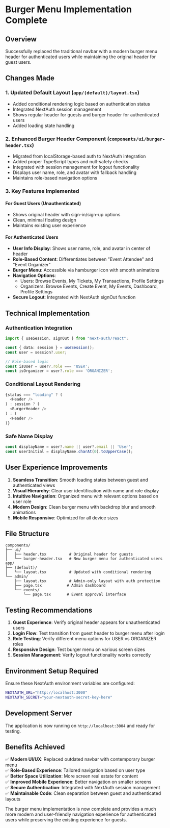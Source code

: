 # Burger Menu Implementation Complete

## Overview
Successfully replaced the traditional navbar with a modern burger menu header for authenticated users while maintaining the original header for guest users.

## Changes Made

### 1. Updated Default Layout (`app/(default)/layout.tsx`)
- Added conditional rendering logic based on authentication status
- Integrated NextAuth session management
- Shows regular header for guests and burger header for authenticated users
- Added loading state handling

### 2. Enhanced Burger Header Component (`components/ui/burger-header.tsx`)
- Migrated from localStorage-based auth to NextAuth integration
- Added proper TypeScript types and null-safety checks
- Integrated with session management for logout functionality
- Displays user name, role, and avatar with fallback handling
- Maintains role-based navigation options

### 3. Key Features Implemented

#### For Guest Users (Unauthenticated)
- Shows original header with sign-in/sign-up options
- Clean, minimal floating design
- Maintains existing user experience

#### For Authenticated Users
- **User Info Display**: Shows user name, role, and avatar in center of header
- **Role-Based Content**: Differentiates between "Event Attendee" and "Event Organizer"
- **Burger Menu**: Accessible via hamburger icon with smooth animations
- **Navigation Options**: 
  - Users: Browse Events, My Tickets, My Transactions, Profile Settings
  - Organizers: Browse Events, Create Event, My Events, Dashboard, Profile Settings
- **Secure Logout**: Integrated with NextAuth signOut function

## Technical Implementation

### Authentication Integration
```typescript
import { useSession, signOut } from "next-auth/react";

const { data: session } = useSession();
const user = session?.user;

// Role-based logic
const isUser = user?.role === 'USER';
const isOrganizer = user?.role === 'ORGANIZER';
```

### Conditional Layout Rendering
```typescript
{status === "loading" ? (
  <Header />
) : session ? (
  <BurgerHeader />
) : (
  <Header />
)}
```

### Safe Name Display
```typescript
const displayName = user?.name || user?.email || 'User';
const userInitial = displayName.charAt(0).toUpperCase();
```

## User Experience Improvements

1. **Seamless Transition**: Smooth loading states between guest and authenticated views
2. **Visual Hierarchy**: Clear user identification with name and role display
3. **Intuitive Navigation**: Organized menu with relevant options based on user role
4. **Modern Design**: Clean burger menu with backdrop blur and smooth animations
5. **Mobile Responsive**: Optimized for all device sizes

## File Structure
```
components/
├── ui/
│   ├── header.tsx          # Original header for guests
│   └── burger-header.tsx   # New burger menu for authenticated users
app/
├── (default)/
│   └── layout.tsx          # Updated with conditional rendering
└── admin/
    ├── layout.tsx          # Admin-only layout with auth protection
    ├── page.tsx           # Admin dashboard
    └── events/
        └── page.tsx       # Event approval interface
```

## Testing Recommendations

1. **Guest Experience**: Verify original header appears for unauthenticated users
2. **Login Flow**: Test transition from guest header to burger menu after login
3. **Role Testing**: Verify different menu options for USER vs ORGANIZER roles
4. **Responsive Design**: Test burger menu on various screen sizes
5. **Session Management**: Verify logout functionality works correctly

## Environment Setup Required

Ensure these NextAuth environment variables are configured:
```bash
NEXTAUTH_URL="http://localhost:3000"
NEXTAUTH_SECRET="your-nextauth-secret-key-here"
```

## Development Server
The application is now running on `http://localhost:3004` and ready for testing.

## Benefits Achieved

✅ **Modern UI/UX**: Replaced outdated navbar with contemporary burger menu  
✅ **Role-Based Experience**: Tailored navigation based on user type  
✅ **Better Space Utilization**: More screen real estate for content  
✅ **Improved Mobile Experience**: Better navigation on smaller screens  
✅ **Secure Authentication**: Integrated with NextAuth session management  
✅ **Maintainable Code**: Clean separation between guest and authenticated layouts  

The burger menu implementation is now complete and provides a much more modern and user-friendly navigation experience for authenticated users while preserving the existing experience for guests.
